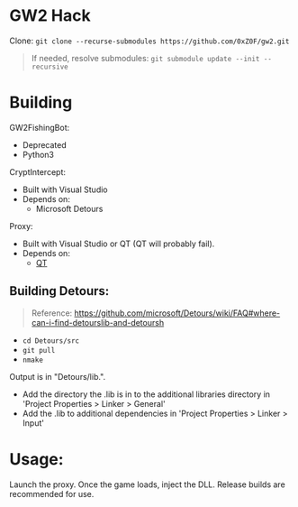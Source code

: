 # GW2 Hack

Clone: `git clone --recurse-submodules https://github.com/0xZ0F/gw2.git`

> If needed, resolve submodules: `git submodule update --init --recursive`

# Building
GW2FishingBot:
* Deprecated
* Python3

CryptIntercept:
* Built with Visual Studio
* Depends on:
  * Microsoft Detours

Proxy:
* Built with Visual Studio or QT (QT will probably fail).
* Depends on:
  * [QT](https://www.qt.io/)

## Building Detours:
> Reference: https://github.com/microsoft/Detours/wiki/FAQ#where-can-i-find-detourslib-and-detoursh

* `cd Detours/src`
* `git pull`
* `nmake`

Output is in "Detours/lib.<ARCH>".

* Add the directory the .lib is in to the additional libraries directory in 'Project Properties > Linker > General'
* Add the .lib to additional dependencies in 'Project Properties > Linker > Input'

# Usage:
Launch the proxy. Once the game loads, inject the DLL. Release builds are recommended for use.
